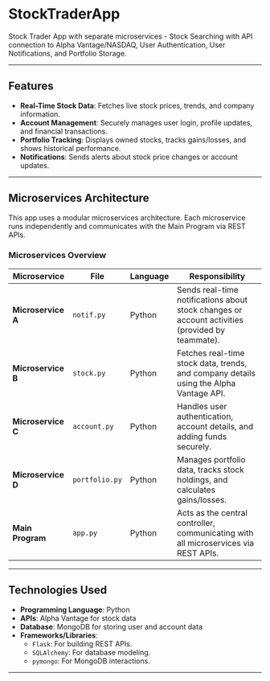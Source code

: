 # StockTraderApp

Stock Trader App with separate microservices - Stock Searching with API connection to Alpha Vantage/NASDAQ, User Authentication, User Notifications, and Portfolio Storage.

---

## Features

- **Real-Time Stock Data**: Fetches live stock prices, trends, and company information.
- **Account Management**: Securely manages user login, profile updates, and financial transactions.
- **Portfolio Tracking**: Displays owned stocks, tracks gains/losses, and shows historical performance.
- **Notifications**: Sends alerts about stock price changes or account updates.

---

## Microservices Architecture

This app uses a modular microservices architecture. Each microservice runs independently and communicates with the Main Program via REST APIs.

### Microservices Overview

| **Microservice**    | **File**           | **Language**     | **Responsibility**                                                                                 |
|----------------------|--------------------|------------------|---------------------------------------------------------------------------------------------------|
| **Microservice A**  | `notif.py`         | Python           | Sends real-time notifications about stock changes or account activities (provided by teammate).    |
| **Microservice B**  | `stock.py`         | Python           | Fetches real-time stock data, trends, and company details using the Alpha Vantage API.             |
| **Microservice C**  | `account.py`       | Python           | Handles user authentication, account details, and adding funds securely.                           |
| **Microservice D**  | `portfolio.py`     | Python           | Manages portfolio data, tracks stock holdings, and calculates gains/losses.                        |
| **Main Program**    | `app.py`           | Python           | Acts as the central controller, communicating with all microservices via REST APIs.                |

---

## Technologies Used

- **Programming Language**: Python
- **APIs**: Alpha Vantage for stock data
- **Database**: MongoDB for storing user and account data
- **Frameworks/Libraries**: 
  - `Flask`: For building REST APIs.
  - `SQLAlchemy`: For database modeling.
  - `pymongo`: For MongoDB interactions.

---
